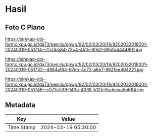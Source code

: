 # Hasil

## Foto C Plano

https://sirekap-obj-formc.kpu.go.id/da73/pemilu/ppwp/92/02/03/20/18/9202032018001-20240319-051714--7fc0bb84-73c4-45f5-90d2-895fb4444891.jpg

https://sirekap-obj-formc.kpu.go.id/da73/pemilu/ppwp/92/02/03/20/18/9202032018001-20240319-051732--4884a164-67eb-4c72-a6e7-9621ee404221.jpg

https://sirekap-obj-formc.kpu.go.id/da73/pemilu/ppwp/92/02/03/20/18/9202032018001-20240319-051746--c073c539-143a-4338-b125-8cdeeaa55684.jpg


## Metadata

| Key        | Value               |
| ---------- | ------------------- |
| Time Stamp | 2024-03-19 05:30:00 |



